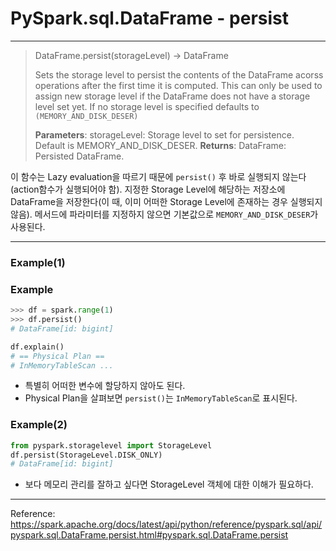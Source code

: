 # PySpark.sql.DataFrame - persist

---

> DataFrame.persist(storageLevel) -> DataFrame
>
> Sets the storage level to persist the contents of the DataFrame acorss operations after the first time it is computed. This can only be used to assign new storage level if the DataFrame does not have a storage level set yet. If no storage level is specified defaults to `(MEMORY_AND_DISK_DESER)`
>
> **Parameters**: storageLevel: Storage level to set for persistence. Default is MEMORY_AND_DISK_DESER.
> **Returns**: DataFrame: Persisted DataFrame.	

이 함수는 Lazy evaluation을 따르기 때문에 `persist()` 후 바로 실행되지 않는다(action함수가 실행되어야 함). 지정한 Storage Level에 해당하는 저장소에 DataFrame을 저장한다(이 때, 이미 어떠한 Storage Level에 존재하는 경우 실행되지 않음). 메서드에 파라미터를 지정하지 않으면 기본값으로 `MEMORY_AND_DISK_DESER`가 사용된다.

---

### Example(1)

### Example

```python
>>> df = spark.range(1)
>>> df.persist()
# DataFrame[id: bigint]

df.explain()
# == Physical Plan ==
# InMemoryTableScan ...
```

- 특별히 어떠한 변수에 할당하지 않아도 된다. 
- Physical Plan을 살펴보면 `persist()`는 `InMemoryTableScan`로 표시된다. 

### Example(2)

```python
from pyspark.storagelevel import StorageLevel
df.persist(StorageLevel.DISK_ONLY)
# DataFrame[id: bigint]
```

- 보다 메모리 관리를 잘하고 싶다면 StorageLevel 객체에 대한 이해가 필요하다.

---

Reference: https://spark.apache.org/docs/latest/api/python/reference/pyspark.sql/api/pyspark.sql.DataFrame.persist.html#pyspark.sql.DataFrame.persist